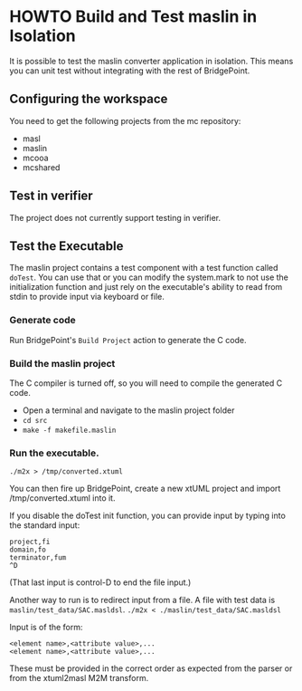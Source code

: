 # HOWTO Build and Test maslin in Isolation

It is possible to test the maslin converter application in isolation.  This means you
can unit test without integrating with the rest of BridgePoint.  


## Configuring the workspace
You need to get the following projects from the mc repository:
  * masl
  * maslin
  * mcooa
  * mcshared


## Test in verifier
The project does not currently support testing in verifier.

## Test the Executable
The maslin project contains a test component with a test function called `doTest`.  You 
can use that or you can modify the system.mark to not use the initialization function and just
rely on the executable's ability to read from stdin to provide input via keyboard or file.
 
### Generate code
Run BridgePoint's `Build Project` action to generate the C code.

### Build the maslin project  
The C compiler is turned off, so you will need to compile the generated C code.
  * Open a terminal and navigate to the maslin project folder  
  * `cd src`
  * `make -f makefile.maslin`

### Run the executable.  
`./m2x > /tmp/converted.xtuml`

You can then fire up BridgePoint, create a new xtUML project and import /tmp/converted.xtuml into it.

If you disable the doTest init function, you can provide input by typing into the standard input:  
```
project,fi
domain,fo
terminator,fum
^D
```

(That last input is control-D to end the file input.)

Another way to run is to redirect input from a file.  A file with test data is `maslin/test_data/SAC.masldsl`.
`./m2x < ./maslin/test_data/SAC.masldsl`

Input is of the form:  
```
<element name>,<attribute value>,...
<element name>,<attribute value>,...
```

These must be provided in the correct order as expected from the parser or from the xtuml2masl M2M transform.

